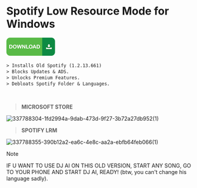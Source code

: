 # **Spotify Low Resource Mode for Windows**

[<img src="https://github.com/gzmatte/trash/blob/main/48wx.png">](https://github.com/gzmatte/spotify/releases/download/1/SPOTIFY-LRM.bat)
</br> 

```
> Installs Old Spotify (1.2.13.661)
> Blocks Updates & ADS.
> Unlocks Premium Features.
> Debloats Spotify Folder & Languages.
```
</br> 

> **MICROSOFT STORE**
> 
![337788304-1fd2994a-9dab-473d-9f27-3b72a27db952(1)](https://github.com/gzmatte/spotify/assets/117684932/4ad64799-c5a2-4b90-9e18-35d0d6de1527)
> **SPOTIFY LRM**
> 
![337788355-390b12a2-ea6c-4e8c-aa2a-ebfb64feb066(1)](https://github.com/gzmatte/spotify/assets/117684932/8d4f8370-c8e2-4d65-a463-f3ca99620365)


> [!NOTE]
> IF U WANT TO USE DJ AI ON THIS OLD VERSION, START ANY SONG, GO TO YOUR PHONE AND START DJ AI, READY! (btw, you can't change his language sadly).

